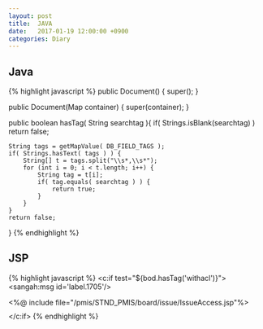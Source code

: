 ```yaml
---
layout: post
title:  JAVA
date:   2017-01-19 12:00:00 +0900
categories: Diary
---
```


## Java

{% highlight javascript %}
public Document() {
		super();
	}

public Document(Map container) {
		super(container);
	}

public boolean hasTag( String searchtag ){
	if( Strings.isBlank(searchtag) ) return false;
	
	String tags = getMapValue( DB_FIELD_TAGS );
	if( Strings.hasText( tags ) ) {
		String[] t = tags.split("\\s*,\\s*");
		for (int i = 0; i < t.length; i++) {
			String tag = t[i];
			if( tag.equals( searchtag ) ) {
				return true;
			}
		}
	}
	return false;
}
{% endhighlight %}

## JSP

{% highlight javascript %}
<c:if test="${bod.hasTag('withacl')}">
			<tr>
          	<th class="label_top"><label><sangah:msg id='label.1705'/></label></th>
          	<td colspan="7">
          		<input type="hidden" name="issueForm.privacy" value="2" >
          		<div style="margin: 10px 0;"><%@ include file="/pmis/STND_PMIS/board/issue/IssueAccess.jsp"%></div>
          	</td>
          </tr>
          </c:if>
{% endhighlight %}  
